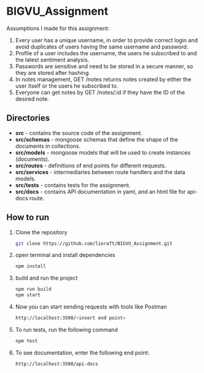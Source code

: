 # BIGVU_Assignment
Assumptions I made for this assignment:
1. Every user has a unique username, in order to provide correct login and avoid duplicates of users having the same username and password.
2. Profile of a user includes the username, the users he subscribed to and the latest sentiment analysis.
3. Passwords are sensitive and need to be stored in a secure manner, so they are stored after hashing.
4. In notes management, GET /notes returns notes created by either the user itself or the users he subscribed to.
5. Everyone can get notes by GET /notes/:id if they have the ID of the desired note.
## Directories
- **src** - contains the source code of the assignment.
- **src/schemas** - mongoose schemas that define the shape of the documents in collections.
- **src/models** - mongoose models that will be used to create instances (documents).
- **src/routes** - definitions of end points for different requests.
- **src/services** - intermediaries between route handlers and the data models.
- **src/tests** - contains tests for the assignment.
- **src/docs** - contains API documentation in yaml, and an html file for api-docs route.

## How to run
1. Clone the repository
   ```bash
   git clone https://github.com/lioraft/BIGVU_Assignment.git
2. open terminal and install dependencies
   ```bash
   npm install
3. build and run the project
   ```bash
   npm run build
   npm start
4. Now you can start sending requests with tools like Postman
   ```bash
   http://localhost:3500/<insert end point>
5. To run tests, run the following command
   ```bash
   npm test
6. To see documentation, enter the following end point:
   ``` bash
   http://localhost:3500/api-docs